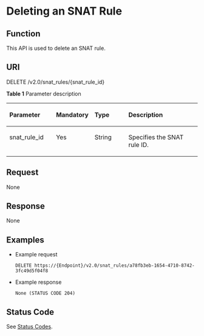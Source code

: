 # Deleting an SNAT Rule<a name="nat_api_0009"></a>

## Function<a name="section20675657"></a>

This API is used to delete an SNAT rule.

## URI<a name="section51863185"></a>

DELETE /v2.0/snat\_rules/\{snat\_rule\_id\}

**Table  1**  Parameter description

<a name="table1910716134591"></a>
<table><thead align="left"><tr id="row3169413135915"><th class="cellrowborder" valign="top" width="25.26252625262526%" id="mcps1.2.5.1.1"><p id="p16169131375910"><a name="p16169131375910"></a><a name="p16169131375910"></a>Parameter</p>
</th>
<th class="cellrowborder" valign="top" width="13.431343134313432%" id="mcps1.2.5.1.2"><p id="p151699135593"><a name="p151699135593"></a><a name="p151699135593"></a>Mandatory</p>
</th>
<th class="cellrowborder" valign="top" width="19.2019201920192%" id="mcps1.2.5.1.3"><p id="p1716915133591"><a name="p1716915133591"></a><a name="p1716915133591"></a>Type</p>
</th>
<th class="cellrowborder" valign="top" width="42.104210421042104%" id="mcps1.2.5.1.4"><p id="p016991320594"><a name="p016991320594"></a><a name="p016991320594"></a>Description</p>
</th>
</tr>
</thead>
<tbody><tr id="row131691913145916"><td class="cellrowborder" valign="top" width="25.26252625262526%" headers="mcps1.2.5.1.1 "><p id="p116919133595"><a name="p116919133595"></a><a name="p116919133595"></a>snat_rule_id</p>
</td>
<td class="cellrowborder" valign="top" width="13.431343134313432%" headers="mcps1.2.5.1.2 "><p id="p6169171310597"><a name="p6169171310597"></a><a name="p6169171310597"></a>Yes</p>
</td>
<td class="cellrowborder" valign="top" width="19.2019201920192%" headers="mcps1.2.5.1.3 "><p id="p101695138597"><a name="p101695138597"></a><a name="p101695138597"></a>String</p>
</td>
<td class="cellrowborder" valign="top" width="42.104210421042104%" headers="mcps1.2.5.1.4 "><p id="p31691313145913"><a name="p31691313145913"></a><a name="p31691313145913"></a>Specifies the SNAT rule ID.</p>
</td>
</tr>
</tbody>
</table>

## Request<a name="section40168441"></a>

None

## Response<a name="section25971650"></a>

None

## Examples<a name="section32418265"></a>

-   Example request

    ```
    DELETE https://{Endpoint}/v2.0/snat_rules/a78fb3eb-1654-4710-8742-3fc49d5f04f8
    ```


-   Example response

    ```
    None (STATUS CODE 204)
    ```


## Status Code<a name="section8633818"></a>

See  [Status Codes](status-codes.md).

